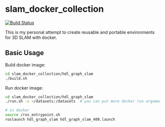 # slam_docker_collection

[![Build Status](https://travis-ci.org/koide3/slam_docker_collection.svg?branch=master)](https://travis-ci.org/koide3/slam_docker_collection)

This is my personal attempt to create reusable and portable environments for 3D SLAM with docker.

## Basic Usage

Build docker image:
```bash
cd slam_docker_collection/hdl_graph_slam
./build.sh
```

Run docker image:
```bash
cd slam_docker_collection/hdl_graph_slam
./run.sh -v ~/datasets:/datasets  # you can put more docker run arguments

# in docker
source /ros_entrypoint.sh
roslaunch hdl_graph_slam hdl_graph_slam_400.launch
```